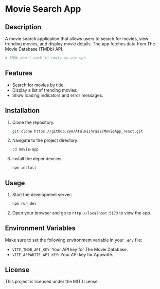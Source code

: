 # Movie Search App

## Description
A movie search application that allows users to search for movies, view trending movies, and display movie details. The app fetches data from The Movie Database (TMDb) API.

```bash
# TMDb don't work in india so use vpn
```

## Features
- Search for movies by title.
- Display a list of trending movies.
- Show loading indicators and error messages.

## Installation
1. Clone the repository:
   ```bash
   git clone https://github.com/Atulmishra22/MovieApp_react.git
   ```
2. Navigate to the project directory:
   ```bash
   cd movie-app
   ```
3. Install the dependencies:
   ```bash
   npm install
   ```

## Usage
1. Start the development server:
   ```bash
   npm run dev
   ```
2. Open your browser and go to `http://localhost:5173` to view the app.

## Environment Variables
Make sure to set the following environment variable in your `.env` file:
- `VITE_TMDB_API_KEY`: Your API key for The Movie Database.
- `VITE_APPWRITE_API_KEY`: Your API key for Appwrite.

## License
This project is licensed under the MIT License.
